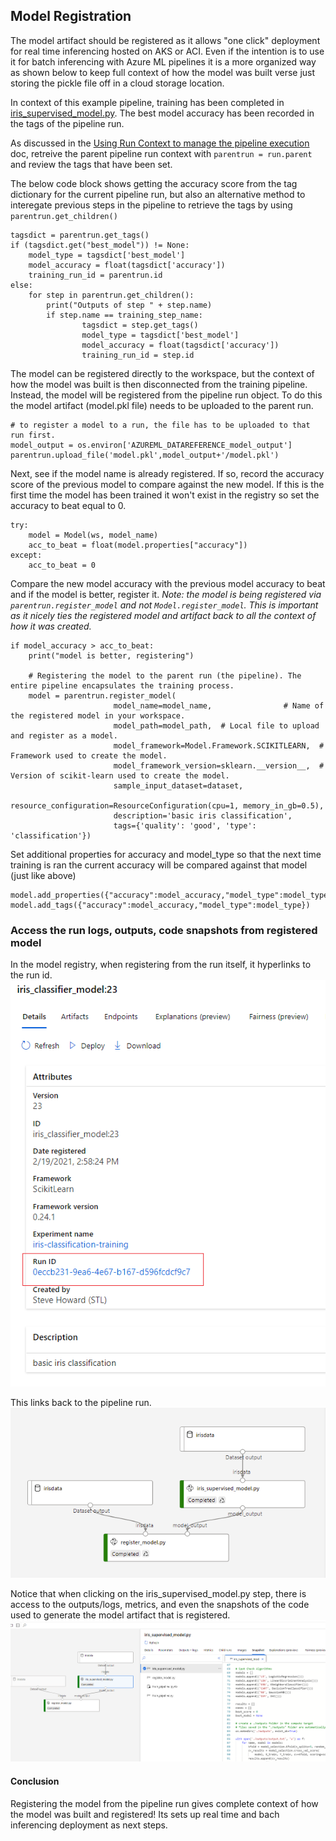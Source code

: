## Model Registration
The model artifact should be registered as it allows "one click" deployment for real time inferencing hosted on AKS or ACI. Even if the intention is to use it for batch inferencing with Azure ML pipelines it is a more organized way as shown below to keep full context of how the model was built verse just storing the pickle file off in a cloud storage location.

In context of this example pipeline, training has been completed in [iris_supervised_model.py](/azureml/iris_supervised_model.py). The best model accuracy has been recorded in the tags of the pipeline run. 

As discussed in the [Using Run Context to manage the pipeline execution](/docs/run_context.md) doc, retreive the parent pipeline run context with `parentrun = run.parent` and review the tags that have been set.

The below code block shows getting the accuracy score from the tag dictionary for the current pipeline run, but also an alternative method to interegate previous steps in the pipeline to retrieve the tags by using `parentrun.get_children()`

```
tagsdict = parentrun.get_tags()
if (tagsdict.get("best_model")) != None:
    model_type = tagsdict['best_model']
    model_accuracy = float(tagsdict['accuracy'])
    training_run_id = parentrun.id
else:
    for step in parentrun.get_children():
        print("Outputs of step " + step.name)
        if step.name == training_step_name:
                tagsdict = step.get_tags()
                model_type = tagsdict['best_model']
                model_accuracy = float(tagsdict['accuracy'])
                training_run_id = step.id
```

The model can be registered directly to the workspace, but the context of how the model was built is then disconnected from the training pipeline. Instead, the model will be registered from the pipeline run object. To do this the model artifact (model.pkl file) needs to be uploaded to the parent run. 
```
# to register a model to a run, the file has to be uploaded to that run first.
model_output = os.environ['AZUREML_DATAREFERENCE_model_output']
parentrun.upload_file('model.pkl',model_output+'/model.pkl')
```

Next, see if the model name is already registered. If so, record the accuracy score of the previous model to compare against the new model. If this is the first time the model has been trained it won't exist in the registry so set the accuracy to beat equal to 0.
```
try:
    model = Model(ws, model_name)
    acc_to_beat = float(model.properties["accuracy"])
except:
    acc_to_beat = 0
```

Compare the new model accuracy with the previous model accuracy to beat and if the model is better, register it. *Note: the model is being registered via `parentrun.register_model` and not `Model.register_model`. This is important as it nicely ties the registered model and artifact back to all the context of how it was created.*
```
if model_accuracy > acc_to_beat:
    print("model is better, registering")

    # Registering the model to the parent run (the pipeline). The entire pipeline encapsulates the training process.
    model = parentrun.register_model(
                       model_name=model_name,                # Name of the registered model in your workspace.
                       model_path=model_path,  # Local file to upload and register as a model.
                       model_framework=Model.Framework.SCIKITLEARN,  # Framework used to create the model.
                       model_framework_version=sklearn.__version__,  # Version of scikit-learn used to create the model.
                       sample_input_dataset=dataset,
                       resource_configuration=ResourceConfiguration(cpu=1, memory_in_gb=0.5),
                       description='basic iris classification',
                       tags={'quality': 'good', 'type': 'classification'})
```

Set additional properties for accuracy and model_type so that the next time training is ran the current accuracy will be compared against that model (just like above)
```
model.add_properties({"accuracy":model_accuracy,"model_type":model_type})
model.add_tags({"accuracy":model_accuracy,"model_type":model_type})
```

### Access the run logs, outputs, code snapshots from registered model
In the model registry, when registering from the run itself, it hyperlinks to the run id.<br/>
![Model](/docs/images/model_image.png)

This links back to the pipeline run.<br/>
![Pipeline](/docs/images/pipeline_image.PNG)

Notice that when clicking on the iris_supervised_model.py step, there is access to the outputs/logs, metrics, and even the snapshots of the code used to generate the model artifact that is registered. <br/>
![Snapshot](/docs/images/snapshot_image.PNG)

#### Conclusion
Registering the model from the pipeline run gives complete context of how the model was built and registered! Its sets up real time and bach inferencing deployment as next steps.